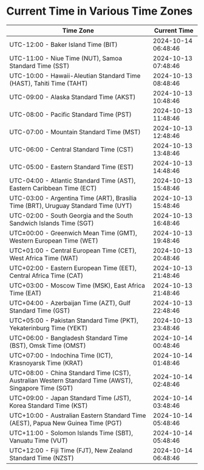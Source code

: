 # Current Time in Various Time Zones

| Time Zone | Current Time |
|-----------|--------------|
| UTC-12:00 - Baker Island Time (BIT) | 2024-10-14 06:48:46 |
| UTC-11:00 - Niue Time (NUT), Samoa Standard Time (SST) | 2024-10-13 07:48:46 |
| UTC-10:00 - Hawaii-Aleutian Standard Time (HAST), Tahiti Time (TAHT) | 2024-10-13 08:48:46 |
| UTC-09:00 - Alaska Standard Time (AKST) | 2024-10-13 10:48:46 |
| UTC-08:00 - Pacific Standard Time (PST) | 2024-10-13 11:48:46 |
| UTC-07:00 - Mountain Standard Time (MST) | 2024-10-13 12:48:46 |
| UTC-06:00 - Central Standard Time (CST) | 2024-10-13 13:48:46 |
| UTC-05:00 - Eastern Standard Time (EST) | 2024-10-13 14:48:46 |
| UTC-04:00 - Atlantic Standard Time (AST), Eastern Caribbean Time (ECT) | 2024-10-13 15:48:46 |
| UTC-03:00 - Argentina Time (ART), Brasília Time (BRT), Uruguay Standard Time (UYT) | 2024-10-13 15:48:46 |
| UTC-02:00 - South Georgia and the South Sandwich Islands Time (SGT) | 2024-10-13 16:48:46 |
| UTC±00:00 - Greenwich Mean Time (GMT), Western European Time (WET) | 2024-10-13 19:48:46 |
| UTC+01:00 - Central European Time (CET), West Africa Time (WAT) | 2024-10-13 20:48:46 |
| UTC+02:00 - Eastern European Time (EET), Central Africa Time (CAT) | 2024-10-13 21:48:46 |
| UTC+03:00 - Moscow Time (MSK), East Africa Time (EAT) | 2024-10-13 21:48:46 |
| UTC+04:00 - Azerbaijan Time (AZT), Gulf Standard Time (GST) | 2024-10-13 22:48:46 |
| UTC+05:00 - Pakistan Standard Time (PKT), Yekaterinburg Time (YEKT) | 2024-10-13 23:48:46 |
| UTC+06:00 - Bangladesh Standard Time (BST), Omsk Time (OMST) | 2024-10-14 00:48:46 |
| UTC+07:00 - Indochina Time (ICT), Krasnoyarsk Time (KRAT) | 2024-10-14 01:48:46 |
| UTC+08:00 - China Standard Time (CST), Australian Western Standard Time (AWST), Singapore Time (SGT) | 2024-10-14 02:48:46 |
| UTC+09:00 - Japan Standard Time (JST), Korea Standard Time (KST) | 2024-10-14 03:48:46 |
| UTC+10:00 - Australian Eastern Standard Time (AEST), Papua New Guinea Time (PGT) | 2024-10-14 05:48:46 |
| UTC+11:00 - Solomon Islands Time (SBT), Vanuatu Time (VUT) | 2024-10-14 05:48:46 |
| UTC+12:00 - Fiji Time (FJT), New Zealand Standard Time (NZST) | 2024-10-14 06:48:46 |
